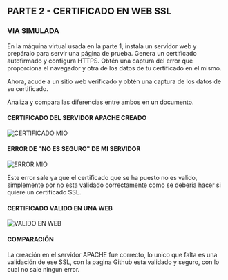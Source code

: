 ## PARTE 2 - CERTIFICADO EN WEB SSL

### VIA SIMULADA

En la máquina virtual usada en la parte 1, instala un servidor web y prepáralo para servir una página de prueba. Genera un certificado autofirmado y configura HTTPS. Obtén una captura del error que proporciona el navegador y otra de los datos de tu certificado en el mismo.

Ahora, acude a un sitio web verificado y obtén una captura de los datos de su certificado.

Analiza y compara las diferencias entre ambos en un documento.

#### CERTIFICADO DEL SERVIDOR APACHE CREADO
![CERTIFICADO MIO](/img/CERTIFICADO.png)

#### ERROR DE "NO ES SEGURO" DE MI SERVIDOR
![ERROR MIO](/img/ERROR-AL-ENTRAR.png)
<aside class="negative">
Este error sale ya que el certificado que se ha puesto no es valido, simplemente por no esta validado correctamente como se deberia hacer si quiere un certificado SSL.
</aside>

#### CERTIFICADO VALIDO EN UNA WEB
![VALIDO EN WEB](/img/CERTIFICADO_VALIDO.png)

#### COMPARACIÓN

La creación en el servidor APACHE fue correcto, lo unico que falta es una validación de ese SSL, con la pagina Github esta validado y seguro, con lo cual no sale ningun error.
